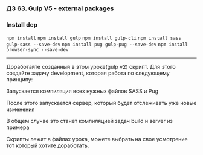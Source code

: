 ### ДЗ 63. Gulp V5 - external packages

### Install dep

`npm install`
`npm install gulp`
`npm install gulp-cli`
`npm install sass gulp-sass --save-dev`
`npm install pug gulp-pug --save-dev`
`npm install browser-sync --save-dev`

<hr>

Доработайте созданный в этом уроке(gulp v2) скрипт. Для этого создайте задачу development, которая работа по следующему принципу:

Запускается компиляция всех нужных файлов SASS и Pug

После этого запускается сервер, который будет отслеживать уже новые изменения

В общем случае это станет компиляцией задач build и server из примера

Скрипты лежат в файлах урока, можете выбрать на свое усмотрение тот который хотите доработать.
